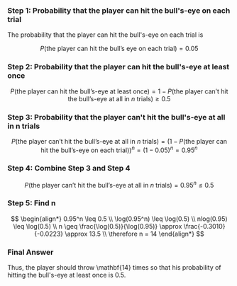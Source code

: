 ### Step 1: Probability that the player can hit the bull's-eye on each trial
The probability that the player can hit the bull's-eye on each trial is

$$
P(\text{the player can hit the bull's eye on each trial}) = 0.05
$$

### Step 2: Probability that the player can hit the bull's-eye at least once

$$
P(\text{the player can hit the bull's-eye at least once}) = 1 - P(\text{the player can't hit the bull's-eye at all in } n \text{ trials}) \geq 0.5
$$

### Step 3: Probability that the player can't hit the bull's-eye at all in n trials

$$
P(\text{the player can't hit the bull's-eye at all in } n \text{ trials}) = \left(1 - P(\text{the player can hit the bull's-eye on each trial})\right)^n = (1 - 0.05)^n = 0.95^n
$$

### Step 4: Combine Step 3 and Step 4

$$
P(\text{the player can't hit the bull's-eye at all in } n \text{ trials}) = 0.95^n \leq 0.5
$$

### Step 5: Find n

$$
\begin{align*}
0.95^n \leq 0.5 \\
\log(0.95^n) \leq \log(0.5) \\
nlog(0.95) \leq \log(0.5) \\
n  \geq \frac{\log(0.5)}{\log(0.95)} \approx \frac{-0.3010}{-0.0223} \approx 13.5 \\
\therefore   n = 14
\end{align*}
$$

### Final Answer
Thus, the player should throw \mathbf{14} times so that his probability of hitting the bull's-eye at least once is 0.5.
